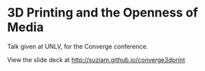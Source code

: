 3D Printing and the Openness of Media
=======================

Talk given at UNLV, for the Converge conference.

View the slide deck at http://suziam.github.io/converge3dprint

